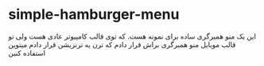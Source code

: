 # simple-hamburger-menu
این یک منو همبرگری ساده برای نمونه هست. که توی قالب کامپیوتر عادی هست ولی تو قالب موبایل منو همبرگری براش قرار دادم که ترن یه ترنزیشن قرار دادم میتوین استفاده کنین
